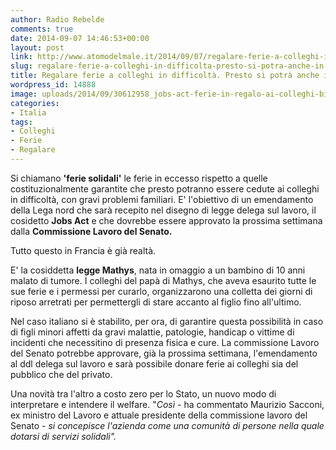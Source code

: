 ```yaml
---
author: Radio Rebelde
comments: true
date: 2014-09-07 14:46:53+00:00
layout: post
link: http://www.atomodelmale.it/2014/09/07/regalare-ferie-a-colleghi-in-difficolta-presto-si-potra-anche-in-italia/
slug: regalare-ferie-a-colleghi-in-difficolta-presto-si-potra-anche-in-italia
title: Regalare ferie a colleghi in difficoltà. Presto si potrà anche in Italia!
wordpress_id: 14888
image: uploads/2014/09/30612958_jobs-act-ferie-in-regalo-ai-colleghi-bisognosi-il-allo-studio-5.jpg
categories:
- Italia
tags:
- Colleghi
- Ferie
- Regalare
---
```


Si chiamano **'ferie solidali'** le ferie in eccesso rispetto a quelle costituzionalmente garantite che presto potranno essere cedute ai colleghi in difficoltà, con gravi problemi familiari.
E' l'obiettivo di un emendamento della Lega nord che sarà recepito nel disegno di legge delega sul lavoro, il cosidetto **Jobs Act** e che dovrebbe essere approvato la prossima settimana dalla **Commissione Lavoro del Senato.**

Tutto questo in Francia è già realtà.

E' la cosiddetta **legge Mathys**, nata in omaggio a un bambino di 10 anni malato di tumore. I colleghi del papà di Mathys, che aveva esaurito tutte le sue ferie e i permessi per curarlo, organizzarono una colletta dei giorni di riposo arretrati per permettergli di stare accanto al figlio fino all'ultimo.

Nel caso italiano si è stabilito, per ora, di garantire questa possibilità in caso di figli minori affetti da gravi malattie, patologie, handicap o vittime di incidenti che necessitino di presenza fisica e cure.
La commissione Lavoro del Senato potrebbe approvare, già la prossima settimana, l'emendamento al ddl delega sul lavoro e sarà possibile donare ferie ai colleghi sia del pubblico che del privato.

Una novità tra l'altro a costo zero per lo Stato, un nuovo modo di interpretare e intendere il welfare. "_Così_ - ha commentato Maurizio Sacconi, ex ministro del Lavoro e attuale presidente della commissione lavoro del Senato - _si concepisce l'azienda come una comunità di persone nella quale dotarsi di servizi solidali"._
